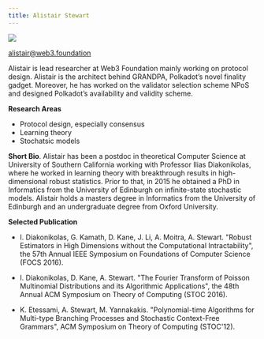 ```yaml
---
title: Alistair Stewart
---
```


<img src="https://i.imgur.com/5wzFx7b.jpg"/>

alistair@web3.foundation

Alistair is lead researcher at Web3 Foundation mainly working on protocol design. Alistair is the architect behind GRANDPA, Polkadot’s novel finality gadget. Moreover, he has worked on the validator selection scheme NPoS and designed Polkadot’s availability and validity scheme.

**Research Areas**

* Protocol design, especially consensus
* Learning theory
* Stochatsic models

**Short Bio**. Alistair has been a postdoc in theoretical Computer Science at University of Southern California working with Professor Ilias Diakonikolas, where he worked in learning theory with breakthrough results in high-dimensional robust statistics. Prior to that, in 2015 he obtained a PhD in Informatics from the University of Edinburgh on infinite-state stochastic models. Alistair holds a masters degree in Informatics from the University of Edinburgh and an undergraduate degree from Oxford University.

**Selected Publication**

* I. Diakonikolas, G. Kamath, D. Kane, J. Li, A. Moitra, A. Stewart. "Robust Estimators in High Dimensions without the Computational Intractability", the 57th Annual IEEE Symposium on Foundations of Computer Science (FOCS 2016).

* I. Diakonikolas, D. Kane, A. Stewart. "The Fourier Transform of Poisson Multinomial Distributions and its Algorithmic Applications", the 48th Annual ACM Symposium on Theory of Computing (STOC 2016).

* K. Etessami, A. Stewart, M. Yannakakis. "Polynomial-time Algorithms for Multi-type Branching Processes and Stochastic Context-Free Grammars", ACM Symposium on Theory of Computing (STOC'12).
